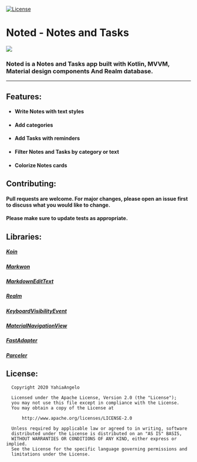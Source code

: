 [![License](https://img.shields.io/badge/License-Apache%202.0-blue.svg)](https://opensource.org/licenses/Apache-2.0)
# Noted - Notes and Tasks
![](https://i.imgur.com/iXeyxbj.png)

### Noted is a Notes and Tasks app built with Kotlin, MVVM, Material design components And Realm database.
----
## Features:
- #### Write Notes with text styles
- #### Add categories 
- #### Add Tasks with reminders
- #### Filter Notes and Tasks by category or text
- #### Colorize Notes cards

## Contributing:
#### Pull requests are welcome. For major changes, please open an issue first to discuss what you would like to change.
#### Please make sure to update tests as appropriate.
## Libraries:
##### [Koin](https://www.google.com/url?sa=t&rct=j&q=&esrc=s&source=web&cd=&cad=rja&uact=8&ved=2ahUKEwjew5TLzoDrAhUKTBUIHf4fC00QFjAAegQIARAB&url=https%3A%2F%2Fgithub.com%2FInsertKoinIO%2Fkoin&usg=AOvVaw1s3Qoji50zT-ljqY3ZujWp)
##### [Markwon](https://www.google.com/url?sa=t&rct=j&q=&esrc=s&source=web&cd=&cad=rja&uact=8&ved=2ahUKEwie8PPhzYDrAhX-SBUIHWuKC9gQFjAAegQIBxAB&url=https%3A%2F%2Fgithub.com%2Fnoties%2FMarkwon&usg=AOvVaw3WGU1V5UI1ayfsV538PEGN)
##### [MarkdownEditText](https://github.com/YahiaAngelo/MarkdownEditText)
##### [Realm](https://www.google.com/url?sa=t&rct=j&q=&esrc=s&source=web&cd=&cad=rja&uact=8&ved=2ahUKEwiN0NbpzoDrAhUAQhUIHSGnDkYQFjAFegQIAxAB&url=https%3A%2F%2Frealm.io%2Fdocs%2Fkotlin%2Flatest%2F&usg=AOvVaw2TXgpLC6zfKR3PlSEnkQlY)
##### [KeyboardVisibilityEvent](https://github.com/yshrsmz/KeyboardVisibilityEvent)
##### [MaterialNavigationView](https://github.com/PatilShreyas/MaterialNavigationView-Android)
##### [FastAdapter](https://github.com/mikepenz/FastAdapter)
##### [Parceler](https://www.google.com/url?sa=t&rct=j&q=&esrc=s&source=web&cd=&cad=rja&uact=8&ved=2ahUKEwizkJTBzYDrAhWrShUIHcTzBGoQFjAAegQIARAB&url=https%3A%2F%2Fgithub.com%2Fjohncarl81%2Fparceler&usg=AOvVaw2D9MCHst-nzAYbIQe0tCNQ)

## License: 
```
  Copyright 2020 YahiaAngelo

  Licensed under the Apache License, Version 2.0 (the "License");
  you may not use this file except in compliance with the License.
  You may obtain a copy of the License at

      http://www.apache.org/licenses/LICENSE-2.0

  Unless required by applicable law or agreed to in writing, software
  distributed under the License is distributed on an "AS IS" BASIS,
  WITHOUT WARRANTIES OR CONDITIONS OF ANY KIND, either express or implied.
  See the License for the specific language governing permissions and
  limitations under the License.
  ```